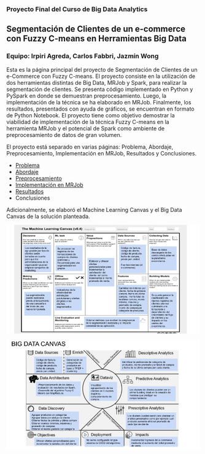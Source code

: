 ### Proyecto Final del Curso de Big Data Analytics
## Segmentación de Clientes de un e-commerce con Fuzzy C-means en Herramientas Big Data
### Equipo: Irpiri Agreda, Carlos Fabbri, Jazmín Wong

Esta es la página principal del proyecto de Segmentación de Clientes de un e-Commerce con Fuzzy C-means. El proyecto consiste en la utilización de dos herramientas distintas de Big Data, MRJob y Spark, para realizar la segmentación de clientes. Se presenta código implementado en Python y PySpark en donde se demuestran preprocesamiento. Luego, la implementación de la técnica se ha elaborado en MRJob. Finalmente, los resultados, presentados con ayuda de gráficos, se encuentran en formato de Python Notebook. El proyecto tiene como objetivo demostrar la viabilidad de implementación de la técnica Fuzzy C-means en la herramienta MRJob y el potencial de Spark como ambiente de preprocesamiento de datos de gran volumen.

El proyecto está separado en varias páginas: Problema, Abordaje, Preprocesamiento, Implementación en MRJob, Resultados y Conclusiones.

* [Problema](https://github.com/carlosfg97/segmentacionbda/blob/master/problem.md)
* [Abordaje](https://github.com/carlosfg97/segmentacionbda/blob/master/approach.md)
* [Preprocesamiento](https://databricks-prod-cloudfront.cloud.databricks.com/public/4027ec902e239c93eaaa8714f173bcfc/3386862589276283/2624492572576674/8818258603877920/latest.html?fbclid=IwAR29iGzDE_ctLSuMZ-CVruM1aZ_SO6pqTDpxVSCQRLs6zqc_dCblO6A8kN4)
* [Implementación en MRJob](https://github.com/carlosfg97/segmentacionbda/blob/master/code/MrJobFuzzy_Convergencia_Final1.py)
* [Resultados](https://databricks-prod-cloudfront.cloud.databricks.com/public/4027ec902e239c93eaaa8714f173bcfc/3386862589276283/2624492572576674/8818258603877920/latest.html?fbclid=IwAR29iGzDE_ctLSuMZ-CVruM1aZ_SO6pqTDpxVSCQRLs6zqc_dCblO6A8kN4)
* Conclusiones

Adicionalmente, se elaboró el Machine Learning Canvas y el Big Data Canvas de la solución planteada.

![ML Canvas](mlcanvas.png)

![BD Canvas](bdcanvas.png)
